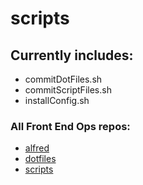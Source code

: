 # scripts

## Currently includes:
- commitDotFiles.sh
- commitScriptFiles.sh
- installConfig.sh

### All Front End Ops repos:
- [alfred](https://github.com/lrobeson/alfred)
- [dotfiles](https://github.com/lrobeson/dotfiles)
- [scripts](https://github.com/lrobeson/scripts)
